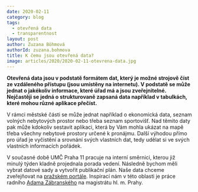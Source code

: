 ```yaml
---
date: 2020-02-11
category: blog
tags: 
  - otevřená data
  - transparentnost
layout: post
author: Zuzana Böhmová
authorId: zuzana.bohmova
title: K čemu jsou otevřená data?
image: articles/2020/2020-02-11-otevrena-data.jpg
---
```


**Otevřená data jsou v podstatě formátem dat, který je možné strojově číst ze vzdáleného přístupu (jsou umístěny na internetu). V podstatě se může jednat o jakékoliv informace, které úřad má a jsou zveřejnitelné. Nejčastěji se jedná o strukturovaně zapsaná data například v tabulkách, které mohou různé aplikace přečíst.**

V rámci městské části se může jednat například o ekonomická data, seznam volných nebytových prostor nebo třeba seznam sportovišť. Nad těmito daty pak může kdokoliv sestavit aplikaci, která by Vám mohla ukázat na mapě třeba všechny nebytové prostory určené k pronájmu. Další výhodou přímo pro úřad je vyčistění a srovnání svých vlastních dat, tedy udělat si ve svých vlastních informacích pořádek.

V současné době UMČ Praha 11 pracuje na interní směrnici, kterou již minulý týden kladně projednala porada vedení. Následně bychom měli vybrat datové sady a vytvořit publikační plán. Naše data chceme zveřejňovat na [pražském portále](http://opendata.praha.eu/). Inspirací nám v této oblasti je práce radního [Adama Zábranského](https://praha.pirati.cz/lide/adam-zabransky/) na magistrátu hl. m. Prahy.

